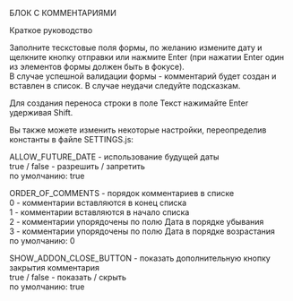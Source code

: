 БЛОК С КОММЕНТАРИЯМИ

Краткое руководство

Заполните тескстовые поля формы, по желанию измените дату и щелкните кнопку отправки или нажмите Enter (при нажатии Enter один из элементов формы должен быть в фокусе).\
В случае успешной валидации формы - комментарий будет создан и вставлен в список. В случае неудачи следуйте подсказкам.

Для создания переноса строки в поле Текст нажимайте Enter удерживая Shift.

Вы также можете изменить некоторые настройки, переопределив константы в файле SETTINGS.js:

ALLOW_FUTURE_DATE - использование будущей даты\
true / false - разрешить / запретить\
по умолчанию: true

ORDER_OF_COMMENTS - порядок комментариев в списке\
0 - комментарии вставляются в конец списка\
1 - комментарии вставляются в начало списка\
2 - комментарии упорядочены по полю Дата в порядке убывания\
3 - комментарии упорядочены по полю Дата в порядке возрастания\
по умолчанию: 0

SHOW_ADDON_CLOSE_BUTTON - показать дополнительную кнопку закрытия комментария\
true / false - показать / скрыть\
по умолчанию: true
